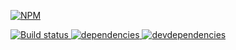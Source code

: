 [![NPM][grunt-gt-icon] ][grunt-gt-url]

[![Build status][grunt-gt-ci-image] ][grunt-gt-ci-url]
[![dependencies][grunt-gt-dependencies-image] ][grunt-gt-dependencies-url]
[![devdependencies][grunt-gt-devdependencies-image] ][grunt-gt-devdependencies-url]

[grunt-gt-icon]: https://nodei.co/npm/grunt-gt.png?downloads=true
[grunt-gt-url]: https://npmjs.org/package/grunt-gt
[grunt-gt-ci-image]: https://travis-ci.org/bahmutov/grunt-gt.png?branch=master
[grunt-gt-ci-url]: https://travis-ci.org/bahmutov/grunt-gt
[grunt-gt-dependencies-image]: https://david-dm.org/bahmutov/grunt-gt.png
[grunt-gt-dependencies-url]: https://david-dm.org/bahmutov/grunt-gt
[grunt-gt-devdependencies-image]: https://david-dm.org/bahmutov/grunt-gt/dev-status.png
[grunt-gt-devdependencies-url]: https://david-dm.org/bahmutov/grunt-gt#info=devDependencies
